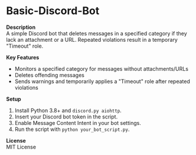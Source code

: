 # Basic-Discord-Bot

**Description**  
A simple Discord bot that deletes messages in a specified category if they lack an attachment or a URL. Repeated violations result in a temporary "Timeout" role.

**Key Features**  
- Monitors a specified category for messages without attachments/URLs  
- Deletes offending messages  
- Sends warnings and temporarily applies a "Timeout" role after repeated violations  

**Setup**  
1. Install Python 3.8+ and `discord.py aiohttp`.  
2. Insert your Discord bot token in the script.  
3. Enable Message Content Intent in your bot settings.  
4. Run the script with `python your_bot_script.py`.

**License**  
MIT License
